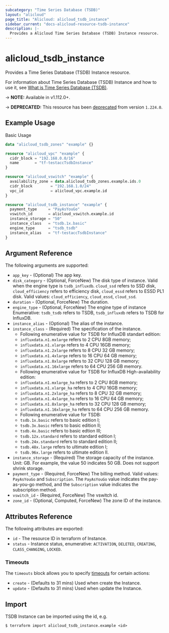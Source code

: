 ```yaml
---
subcategory: "Time Series Database (TSDB)"
layout: "alicloud"
page_title: "Alicloud: alicloud_tsdb_instance"
sidebar_current: "docs-alicloud-resource-tsdb-instance"
description: |-
  Provides a Alicloud Time Series Database (TSDB) Instance resource.
---
```


# alicloud_tsdb_instance

Provides a Time Series Database (TSDB) Instance resource.

For information about Time Series Database (TSDB) Instance and how to use it, see [What is Time Series Database (TSDB)](https://www.alibabacloud.com/help/en/doc-detail/55652.htm).

-> **NOTE:** Available in v1.112.0+.

-> **DEPRECATED:**  This resource has been [deprecated](https://www.alibabacloud.com/en/notice/0313tsdb?_p_lc=1) from version `1.224.0`.

## Example Usage

Basic Usage

```terraform
data "alicloud_tsdb_zones" "example" {}

resource "alicloud_vpc" "example" {
  cidr_block = "192.168.0.0/16"
  name       = "tf-testaccTsdbInstance"
}

resource "alicloud_vswitch" "example" {
  availability_zone = data.alicloud_tsdb_zones.example.ids.0
  cidr_block        = "192.168.1.0/24"
  vpc_id            = alicloud_vpc.example.id
}

resource "alicloud_tsdb_instance" "example" {
  payment_type     = "PayAsYouGo"
  vswitch_id       = alicloud_vswitch.example.id
  instance_storage = "50"
  instance_class   = "tsdb.1x.basic"
  engine_type      = "tsdb_tsdb"
  instance_alias   = "tf-testaccTsdbInstance"
}

```

## Argument Reference

The following arguments are supported:

* `app_key` - (Optional) The app key.
* `disk_category` - (Optional, ForceNew) The disk type of instance. Valid when the engine type is `tsdb_influxdb`. `cloud_ssd` refers to SSD disk, `cloud_efficiency` refers to efficiency disk, `cloud_essd` refers to ESSD PL1 disk. Valid values: `cloud_efficiency`, `cloud_essd`, `cloud_ssd`.
* `duration` - (Optional, ForceNew) The duration.
* `engine_type` - (Optional, ForceNew) The engine type of instance Enumerative: `tsdb_tsdb` refers to TSDB, `tsdb_influxdb` refers to TSDB for InfluxDB️.
* `instance_alias` - (Optional) The alias of the instance.
* `instance_class` - (Required) The specification of the instance. 
    - Following enumerative value for TSDB for InfluxDB️ standart edition:
    - `influxdata.n1.mxlarge` refers to 2 CPU 8GB memory;
    - `influxdata.n1.xlarge` refers to 4 CPU 16GB memory;
    - `influxdata.n1.2xlarge` refers to 8 CPU 32 GB memory;
    - `influxdata.n1.4xlarge` refers to 16 CPU 64 GB memory;
    - `influxdata.n1.8xlarge` refers to 32 CPU 128 GB memory;
    - `influxdata.n1.16xlarge` refers to 64 CPU 256 GB memory. 
    - Following enumerative value for TSDB for InfluxDB High-availability edition:
    - `influxdata.n1.mxlarge_ha` refers to 2 CPU 8GB memory;
    - `influxdata.n1.xlarge_ha` refers to 4 CPU 16GB memory;
    - `influxdata.n1.2xlarge_ha` refers to 8 CPU 32 GB memory;
    - `influxdata.n1.4xlarge_ha` refers to 16 CPU 64 GB memory;
    - `influxdata.n1.8xlarge_ha` refers to 32 CPU 128 GB memory;
    - `influxdata.n1.16xlarge_ha` refers to 64 CPU 256 GB memory. 
    - Following enumerative value for TSDB:
    - `tsdb.1x.basic` refers to basic edition I;
    - `tsdb.3x.basic` refers to basic edition II; 
    - `tsdb.4x.basic` refers to basic edtion III;
    - `tsdb.12x.standard` refers to standard edition I; 
    - `tsdb.24x.standard` refers to standard edition II; 
    - `tsdb.48x.large` refers to ultimate edition I;
    - `tsdb.96x.large` refers to ultimate edition II.
* `instance_storage` - (Required) The storage capacity of the instance. Unit: GB. For example, the value 50 indicates 50 GB. Does not support shrink storage.
* `payment_type` - (Required, ForceNew) The billing method. Valid values: `PayAsYouGo` and `Subscription`. The `PayAsYouGo` value indicates the pay-as-you-go method, and the `Subscription` value indicates the subscription method.
* `vswitch_id` - (Required, ForceNew) The vswitch id.
* `zone_id` - (Optional, Computed, ForceNew) The zone ID of the instance.

## Attributes Reference

The following attributes are exported:

* `id` - The resource ID in terraform of Instance.
* `status` - Instance status, enumerative: `ACTIVATION`, `DELETED`, `CREATING`, `CLASS_CHANGING`, `LOCKED`.

### Timeouts

The `timeouts` block allows you to specify [timeouts](https://www.terraform.io/docs/configuration-0-11/resources.html#timeouts) for certain actions:

* `create` - (Defaults to 31 mins) Used when create the Instance.
* `update` - (Defaults to 31 mins) Used when update the Instance.

## Import

TSDB Instance can be imported using the id, e.g.

```shell
$ terraform import alicloud_tsdb_instance.example <id>
```
